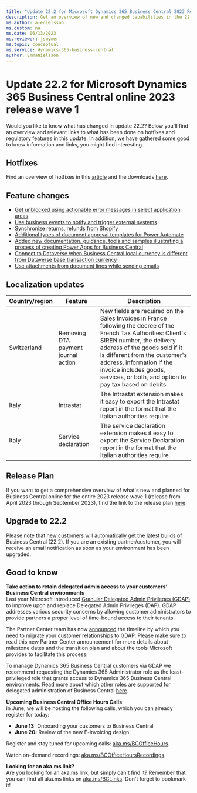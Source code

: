 ```yaml
---
title: "Update 22.2 for Microsoft Dynamics 365 Business Central 2023 Release Wave 1"
description: Get an overview of new and changed capabilities in the 22.2 update of Business Central online, which is part of 2023 release wave 1.
ms.author: a-enielsson
ms.custom: na
ms.date: 06/13/2023
ms.reviewer: jswymer
ms.topic: conceptual
ms.service: dynamics-365-business-central
author: EmmaNielsson
---
```


# Update 22.2 for Microsoft Dynamics 365 Business Central online 2023 release wave 1

Would you like to know what has changed in update 22.2? Below you'll find an overview and relevant links to what has been done on hotfixes and regulatory features in this update. In addition, we have gathered some good to know information and links, you might find interesting.

## Hotfixes

Find an overview of hotfixes in this [article](https://support.microsoft.com/help/5027892) and the downloads [here](https://aka.ms/BCDownload).

## Feature changes
- [Get unblocked using actionable error messages in select application areas](/dynamics365/release-plan/2023wave1/smb/dynamics365-business-central/get-unblocked-using-actionable-error-messages-select-application-areas)
- [Use business events to notify and trigger external systems](/dynamics365/business-central/dev-itpro/developer/business-events-overview)
- [Synchronize returns, refunds from Shopify](/dynamics365/release-plan/2023wave1/smb/dynamics365-business-central/synchronize-returns-refunds-shopify)
- [Additional types of document approval templates for Power Automate](/dynamics365/release-plan/2023wave1/smb/dynamics365-business-central/new-approval-workflow-experience-templates-power-automate)
- [Added new documentation, guidance, tools and samples illustrating a process of creating Power Apps for Business Central](https://aka.ms/BCpapps)
- [Connect to Dataverse when Business Central local currency is different from Dataverse base transaction currency](/dynamics365/release-plan/2023wave1/smb/dynamics365-business-central/connect-dataverse-when-business-central-local-currency-if-different-dataverse-base-transaction-currency)
- [Use attachments from document lines while sending emails](/dynamics365/release-plan/2023wave1/smb/dynamics365-business-central/use-attachments-document-lines-while-sending-emails)

## Localization updates

| Country/region| Feature  |Description|
|-------------|--------------|--------------|
| Switzerland | Removing DTA payment journal action | New fields are required on the Sales Invoices in France following the decree of the French Tax Authorities: Client's SIREN number, the delivery address of the goods sold if it is different from the customer's address, information if the invoice includes goods, services, or both, and option to pay tax based on debits. |
| Italy | Intrastat  | The Intrastat extension makes it easy to export the Intrastat report in the format that the Italian authorities require. |
| Italy | Service declaration | The service declaration extension makes it easy to export the Service Declaration report in the format that the Italian authorities require. |

## Release Plan

If you want to get a comprehensive overview of what's new and planned for Business Central online for the entire 2023 release wave 1 (release from April 2023 through September 2023), find the link to the release plan [here](https://aka.ms/BCReleasePlan).

## Upgrade to 22.2

Please note that new customers will automatically get the latest builds of Business Central (22.2). If you are an existing partner/customer, you will receive an email notification as soon as your environment has been upgraded.

## Good to know

**Take action to retain delegated admin access to your customers’ Business Central environments**  
Last year Microsoft introduced [Granular Delegated Admin Privileges (GDAP)](/partner-center/gdap-introduction) to improve upon and replace Delegated Admin Privileges (DAP). GDAP addresses various security concerns by allowing customer administrators to provide partners a proper level of time-bound access to their tenants.

The Partner Center team has now [announced](/partner-center/announcements/2023-may#new-timelines-important-actions-to-secure-the-partner-ecosystem) the timeline by which you need to migrate your customer relationships to GDAP. Please make sure to read this new Partner Center announcement for more details about milestone dates and the transition plan and about the tools Microsoft provides to facilitate this process. 

To manage Dynamics 365 Business Central customers via GDAP we recommend requesting the Dynamics 365 Administrator role as the least-privileged role that grants access to Dynamics 365 Business Central environments. Read more about which other roles are supported for delegated administration of Business Central [here](/dynamics365/business-central/dev-itpro/administration/delegated-admin).


**Upcoming Business Central Office Hours Calls**  
In June, we will be hosting the following calls, which you can already register for today:

- **June 13:** Onboarding your customers to Business Central
- **June 20:** Review of the new E-invoicing design

Register and stay tuned for upcoming calls: [aka.ms/BCOfficeHours](https://aka.ms/BCOfficeHours).

Watch on-demand recordings: [aka.ms/BCOfficeHoursRecordings](https://aka.ms/BCOfficeHoursRecordings). 

**Looking for an aka.ms link?**  
Are you looking for an aka.ms link, but simply can't find it? Remember that you can find all aka.ms links on [aka.ms/BCLinks](https://aka.ms/BCLinks). Don't forget to bookmark it!
